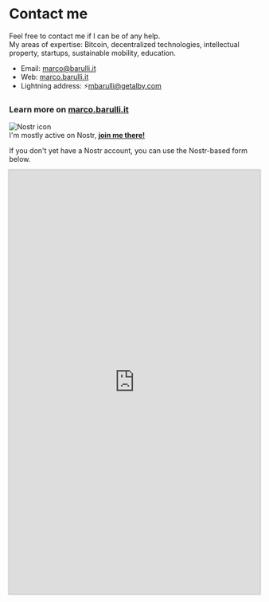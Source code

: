 # Contact me

Feel free to contact me if I can be of any help.  
My areas of expertise: Bitcoin, decentralized technologies, intellectual property, startups, sustainable mobility, education.

- Email: marco@barulli.it
- Web: [marco.barulli.it](https://marco.barulli.it)
- Lightning address: ⚡mbarulli@getalby.com

### Learn more on [marco.barulli.it](https://marco.barulli.it)

![Nostr icon](https://raw.githubusercontent.com/mbarulli/nostr-logo/refs/heads/main/PNG/nostr-icon-purple-64x64.png)  
I'm mostly active on Nostr, **[join me there!](https://primal.net/p/npub18nagz6a53yh6d05e8trj487dhvyfhh4qchvsz87jqng4g4zl5tvs825evl)** 

If you don't yet have a Nostr account, you can use the Nostr-based form below.

<iframe src="https://formstr.app/#/embedded/e601ae263c36d6e5fd2db67df54d92c955721b1698b25fcd39c00ad559027468?hideTitleImage=true&hideDescription=true" width="100%" height="850px" frameborder="0" style="border-style:none;box-shadow:0px 0px 2px 2px rgba(0,0,0,0.2);" cellspacing="0" ></iframe>
